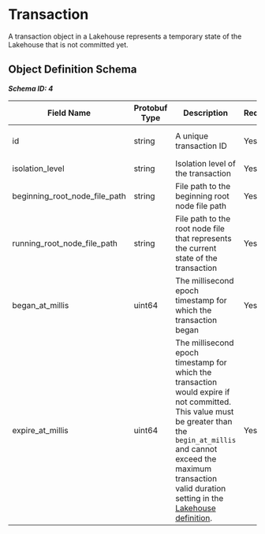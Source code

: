 # Transaction

A transaction object in a Lakehouse represents a temporary state of the Lakehouse that is not committed yet.

## Object Definition Schema

***Schema ID: 4***

| Field Name                    | Protobuf Type | Description                                                                                                                                                                                                                                                    | Required? | Default              |
|-------------------------------|---------------|----------------------------------------------------------------------------------------------------------------------------------------------------------------------------------------------------------------------------------------------------------------|-----------|----------------------|
| id                            | string        | A unique transaction ID                                                                                                                                                                                                                                        | Yes       | auto-generated UUID4 |
| isolation_level               | string        | Isolation level of the transaction                                                                                                                                                                                                                             | Yes       | SNAPSHOT             |
| beginning_root_node_file_path | string        | File path to the beginning root node file path                                                                                                                                                                                                                 | Yes       |                      |
| running_root_node_file_path   | string        | File path to the root node file that represents the current state of the transaction                                                                                                                                                                           | Yes       |                      |
| began_at_millis               | uint64        | The millisecond epoch timestamp for which the transaction began                                                                                                                                                                                                | Yes       |                      |
| expire_at_millis              | uint64        | The millisecond epoch timestamp for which the transaction would expire if not committed. This value must be greater than the `begin_at_millis` and cannot exceed the maximum transaction valid duration setting in the [Lakehouse definition](./lakehouse.md). | Yes       |                      |


